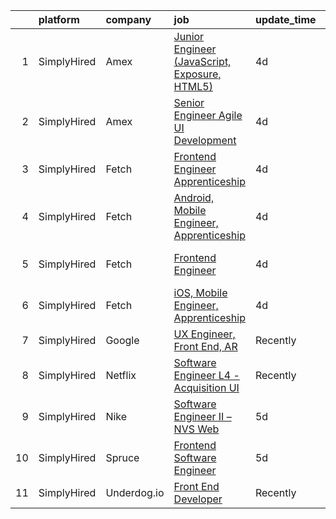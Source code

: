 

|    | platform    | company     | job                                                                                                                                                   | update_time   | location                   |
|---:|:------------|:------------|:------------------------------------------------------------------------------------------------------------------------------------------------------|:--------------|:---------------------------|
|  1 | SimplyHired | Amex        | [Junior Engineer (JavaScript, Exposure, HTML5)](https://www.simplyhired.com/job/r4EXaOM8XXvwaj8fDXgDrwK2iHyJZnIKEJ4lGX_PoBpTMFiNT1V7bg?q=ui+engineer) | 4d            | Florida                    |
|  2 | SimplyHired | Amex        | [Senior Engineer Agile UI Development](https://www.simplyhired.com/job/hs4ptOy2L17_paCSbTFrv8GlKDDFPSR91D_H3cDbZ0faE7TUBj2oAA?q=ui+engineer)          | 4d            | Phoenix, AZ                |
|  3 | SimplyHired | Fetch       | [Frontend Engineer Apprenticeship](https://www.simplyhired.com/job/Y_l9aEY8WX0HZrhbQM4t2PyASEn5ZU7wu7n1QiOmbPAz8eYYAYp1zQ?q=ui+engineer)              | 4d            | Birmingham, AL +1 location |
|  4 | SimplyHired | Fetch       | [Android, Mobile Engineer, Apprenticeship](https://www.simplyhired.com/job/JtPdMrOUJoiEyMKzc6jKkaKiqVfFo7ltgJQz2UfeDU1mFzIqKCO53g?q=ui+engineer)      | 4d            | Madison, WI +2 locations   |
|  5 | SimplyHired | Fetch       | [Frontend Engineer](https://www.simplyhired.com/job/1Xcepbu1yIMCafwGdo_2mxJ03fta8RATgeG1PSKK44yKQ6Z2-LGoYg?q=ui+engineer)                             | 4d            | Chicago, IL +2 locations   |
|  6 | SimplyHired | Fetch       | [iOS, Mobile Engineer, Apprenticeship](https://www.simplyhired.com/job/dG3ld0McxYCZQ4VAbz_5lvFnaXxlb8j53IW4XmO1zowgMt5z-WkvvA?q=ui+engineer)          | 4d            | Chicago, IL +2 locations   |
|  7 | SimplyHired | Google      | [UX Engineer, Front End, AR](https://www.simplyhired.com/job/MT11ThdpkYChRJqs18_BxsUEdF4oC4xkXdi6tjG_Lsn5ngy6KI0Tuw?q=ui+engineer)                    | Recently      | Mountain View, CA          |
|  8 | SimplyHired | Netflix     | [Software Engineer L4 - Acquisition UI](https://www.simplyhired.com/job/MewjA4tIM3AQZ5UEsNQMeDsA1D9LOnO54B8m8m2-ZUhXvcUr0JYaBA?q=ui+engineer)         | Recently      | Remote                     |
|  9 | SimplyHired | Nike        | [Software Engineer II – NVS Web](https://www.simplyhired.com/job/NcJNHolBxpWcQWaEgMKaL0MdqHuK9yqywd-ciQ0zeH4rqJBMI8furw?q=ui+engineer)                | 5d            | Los Angeles, CA            |
| 10 | SimplyHired | Spruce      | [Frontend Software Engineer](https://www.simplyhired.com/job/DaSsq1USTCcc8UOcYGEsBeiPdiwfMlkCy09cPGC7Higc5JGjJHnYMw?q=ui+engineer)                    | 5d            | Remote                     |
| 11 | SimplyHired | Underdog.io | [Front End Developer](https://www.simplyhired.com/job/ltsCH16YoyEVkN8D1W1tcMgXA-kPDjk-CCnlpX7XzBltuiw-hVdksQ?q=ui+engineer)                           | Recently      | Remote                     |